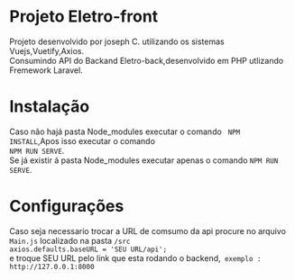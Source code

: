 # Projeto Eletro-front
Projeto desenvolvido por joseph C.  utilizando os sistemas Vuejs,Vuetify,Axios.<br>
Consumindo API do Backand Eletro-back,desenvolvido em PHP utlizando Fremework Laravel.
# Instalação 
Caso não hajá pasta Node_modules executar o comando ```` NPM INSTALL````,Apos isso executar o comando<br> ````NPM RUN SERVE````. <br>
Se já existir á pasta Node_modules executar apenas o comando ````NPM RUN SERVE````.
# Configurações 
Caso seja necessario trocar a URL de comsumo da api procure no arquivo ````Main.js```` localizado na pasta ````/src````<br>
````axios.defaults.baseURL = 'SEU URL/api';````<br>
e troque SEU URL pelo link que esta rodando o backend,```` exemplo : http://127.0.0.1:8000````
